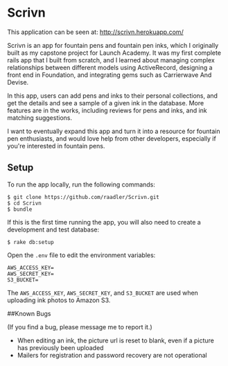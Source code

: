 # Scrivn
This application can be seen at: http://scrivn.herokuapp.com/

Scrivn is an app for fountain pens and fountain pen inks, which I originally built as my capstone project for Launch Academy. It was my first complete rails app that I built from scratch, and I learned about managing complex relationships between different models using ActiveRecord, designing a front end in Foundation, and integrating gems such as Carrierwave And Devise.

In this app, users can add pens and inks to their
personal collections, and get the details and see a sample of a given ink in the database. More features are in the works, including reviews for pens and inks, and ink matching suggestions.

I want to eventually expand this app and turn it into a resource for fountain pen enthusiasts, and would love help from other developers, especially if you're interested in fountain pens.


## Setup

To run the app locally, run the following commands:

```no-highlight
$ git clone https://github.com/raadler/Scrivn.git
$ cd Scrivn
$ bundle
```

If this is the first time running the app, you will also need to create a development and test database:

```no-highlight
$ rake db:setup
```

Open the `.env` file to edit the environment variables:

```no-highlight
AWS_ACCESS_KEY=
AWS_SECRET_KEY=
S3_BUCKET=
```

The `AWS_ACCESS_KEY`, `AWS_SECRET_KEY`, and `S3_BUCKET` are used when uploading ink photos to Amazon S3.


##Known Bugs

(If you find a bug, please message me to report it.)

* When editing an ink, the picture url is reset to blank, even if a picture has previously been uploaded
* Mailers for registration and password recovery are not operational
